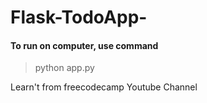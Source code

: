 # Flask-TodoApp-


#### To run on computer, use command
>python app.py

Learn't from freecodecamp Youtube Channel
